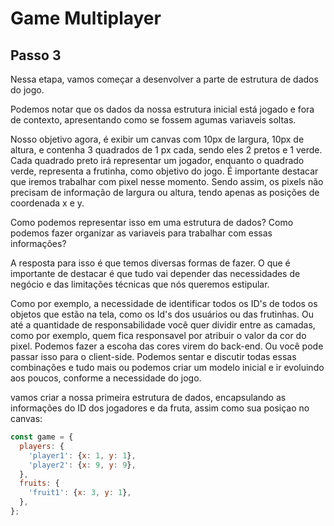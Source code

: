 # Game Multiplayer

## Passo 3
Nessa etapa, vamos começar a desenvolver a parte de estrutura de dados do jogo.

Podemos notar que os dados da nossa estrutura inicial está jogado e fora de contexto, apresentando como se fossem agumas variaveis soltas.

Nosso objetivo agora, é exibir um canvas com 10px de largura, 10px de altura, e contenha 3 quadrados de 1 px cada, sendo eles 2 pretos e 1 verde. Cada quadrado preto irá representar um jogador, enquanto o quadrado verde, representa a frutinha, como objetivo do jogo. É importante destacar que iremos trabalhar com pixel nesse momento. Sendo assim, os pixels não precisam de informação de largura ou altura, tendo apenas as posições de coordenada x e y.

Como podemos representar isso em uma estrutura de dados? Como podemos fazer organizar as variaveis para trabalhar com essas informações?

A resposta para isso é que temos diversas formas de fazer. O que é importante de destacar é que tudo vai depender das necessidades de negócio e das limitações técnicas que nós queremos estipular.

Como por exemplo, a necessidade de identificar todos os ID's de todos os objetos que estão na tela, como os Id's dos usuários ou das frutinhas. Ou até a quantidade de responsabilidade você quer dividir entre as camadas, como por exemplo, quem fica responsavel por atribuir o valor da cor do pixel. Podemos fazer a escoha das cores virem do back-end. Ou você pode passar isso para o client-side. Podemos sentar e discutir todas essas combinações e tudo mais ou podemos criar um modelo inicial e ir evoluindo aos poucos, conforme a necessidade do jogo.

vamos criar a nossa primeira estrutura de dados, encapsulando as informações do ID dos jogadores e da fruta, assim como sua posiçao no canvas:

```js
const game = {
  players: {
    'player1': {x: 1, y: 1},
    'player2': {x: 9, y: 9},
  },
  fruits: {
    'fruit1': {x: 3, y: 1},
  },
};
```

